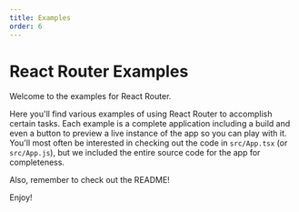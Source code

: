 ```yaml
---
title: Examples
order: 6
---
```


# React Router Examples

Welcome to the examples for React Router.

Here you'll find various examples of using React Router to accomplish certain tasks. Each example is a complete application including a build and even a button to preview a live instance of the app so you can play with it. You'll most often be interested in checking out the code in `src/App.tsx` (or `src/App.js`), but we included the entire source code for the app for completeness.

Also, remember to check out the README!

Enjoy!
